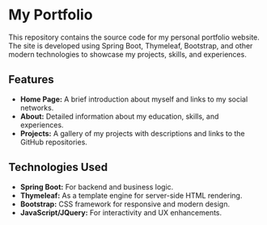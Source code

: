 # My Portfolio

This repository contains the source code for my personal portfolio website. The site is developed using Spring Boot, Thymeleaf, Bootstrap, and other modern technologies to showcase my projects, skills, and experiences.

## Features

- **Home Page:** A brief introduction about myself and links to my social networks.
- **About:** Detailed information about my education, skills, and experiences.
- **Projects:** A gallery of my projects with descriptions and links to the GitHub repositories.

## Technologies Used

- **Spring Boot:** For backend and business logic.
- **Thymeleaf:** As a template engine for server-side HTML rendering.
- **Bootstrap:** CSS framework for responsive and modern design.
- **JavaScript/JQuery:** For interactivity and UX enhancements.




